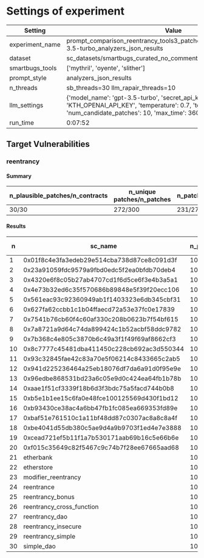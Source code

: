 # Settings of experiment

| Setting | Value |
| --- | --- |
| experiment_name | prompt_comparison_reentrancy_tools3_patches10_tmp0.7_topp0.95_gpt-3.5-turbo_analyzers_json_results |
| dataset | sc_datasets/smartbugs_curated_no_comment/reentrancy |
| smartbugs_tools | ['mythril', 'oyente', 'slither'] |
| prompt_style | analyzers_json_results |
| n_threads | sb_threads=30 llm_rapair_threads=10 |
| llm_settings | {'model_name': 'gpt-3.5-turbo', 'secret_api_key': 'KTH_OPENAI_API_KEY', 'temperature': 0.7, 'top_p': 0.95, 'num_candidate_patches': 10, 'max_time': 3600, 'stop': ['///']} |
| run_time | 0:07:52 |

## Target Vulnerabilities


### reentrancy

#### Summary
| n_plausible_patches/n_contracts | n_unique patches/n_patches | n_patches_compiles/n_unique_patches |
| --- | --- | --- |
| 30/30 | 272/300 | 231/272 |

#### Results
| n | sc_name | n_patches | unique_paches_that_compile | best_patch | compiles | plausible_patch | mythril-0.23.15 | oyente | slither |
| --- | --- | --- | --- | --- | --- | --- | --- | --- | --- |
| 1 | 0x01f8c4e3fa3edeb29e514cba738d87ce8c091d3f | 10 | 7/10 | patch_0 | True | True | Fix/Fix | Fix/Fix | Bug/Fix|
| 2 | 0x23a91059fdc9579a9fbd0edc5f2ea0bfdb70deb4 | 10 | 9/10 | patch_0 | True | True | Fix/Fix | Bug/Fix | Bug/Fix|
| 3 | 0x4320e6f8c05b27ab4707cd1f6d5ce6f3e4b3a5a1 | 10 | 9/10 | patch_0 | True | True | Fix/Fix | Fix/Fix | Bug/Fix|
| 4 | 0x4e73b32ed6c35f570686b89848e5f39f20ecc106 | 10 | 9/10 | patch_0 | True | True | Fix/Fix | Bug/Fix | Bug/Fix|
| 5 | 0x561eac93c92360949ab1f1403323e6db345cbf31 | 10 | 7/8 | patch_0 | True | True | Fix/Fix | Bug/Fix | Bug/Fix|
| 6 | 0x627fa62ccbb1c1b04ffaecd72a53e37fc0e17839 | 10 | 8/10 | patch_0 | True | True | Fix/Fix | Fix/Fix | Bug/Fix|
| 7 | 0x7541b76cb60f4c60af330c208b0623b7f54bf615 | 10 | 8/9 | patch_0 | True | True | Fix/Fix | Fix/Fix | Bug/Fix|
| 8 | 0x7a8721a9d64c74da899424c1b52acbf58ddc9782 | 10 | 9/10 | patch_0 | True | True | Fix/Fix | Fix/Fix | Bug/Fix|
| 9 | 0x7b368c4e805c3870b6c49a3f1f49f69af8662cf3 | 10 | 10/10 | patch_0 | True | True | Fix/Fix | Fix/Fix | Bug/Fix|
| 10 | 0x8c7777c45481dba411450c228cb692ac3d550344 | 10 | 4/10 | patch_0 | True | True | Fix/Fix | Fix/Fix | Bug/Fix|
| 11 | 0x93c32845fae42c83a70e5f06214c8433665c2ab5 | 10 | 10/10 | patch_0 | True | True | Fix/Fix | Fix/Fix | Bug/Fix|
| 12 | 0x941d225236464a25eb18076df7da6a91d0f95e9e | 10 | 10/10 | patch_4 | True | True | Fix/Fix | Fix/Fix | Bug/Fix|
| 13 | 0x96edbe868531bd23a6c05e9d0c424ea64fb1b78b | 10 | 10/10 | patch_0 | True | True | Fix/Fix | Fix/Fix | Bug/Fix|
| 14 | 0xaae1f51cf3339f18b6d3f3bdc75a5facd744b0b8 | 10 | 9/9 | patch_0 | True | True | Fix/Fix | Bug/Fix | Bug/Fix|
| 15 | 0xb5e1b1ee15c6fa0e48fce100125569d430f1bd12 | 10 | 9/10 | patch_0 | True | True | Fix/Fix | Fix/Fix | Bug/Fix|
| 16 | 0xb93430ce38ac4a6bb47fb1fc085ea669353fd89e | 10 | 10/10 | patch_0 | True | True | Fix/Fix | Bug/Fix | Bug/Fix|
| 17 | 0xbaf51e761510c1a11bf48dd87c0307ac8a8c8a4f | 10 | 4/8 | patch_5 | True | True | Fix/Fix | Bug/Fix | Bug/Fix|
| 18 | 0xbe4041d55db380c5ae9d4a9b9703f1ed4e7e3888 | 10 | 8/10 | patch_0 | True | True | Fix/Fix | Fix/Fix | Bug/Fix|
| 19 | 0xcead721ef5b11f1a7b530171aab69b16c5e66b6e | 10 | 9/9 | patch_0 | True | True | Fix/Fix | Fix/Fix | Bug/Fix|
| 20 | 0xf015c35649c82f5467c9c74b7f28ee67665aad68 | 10 | 10/10 | patch_0 | True | True | Fix/Fix | Fix/Fix | Bug/Fix|
| 21 | etherbank | 10 | 8/8 | patch_0 | True | True | Fix/Fix | Fix/Fix | Bug/Fix|
| 22 | etherstore | 10 | 8/8 | patch_1 | True | True | Fix/Fix | Bug/Fix | Bug/Fix|
| 23 | modifier_reentrancy | 10 | 2/8 | patch_1 | True | True | Fix/Fix | Fix/Fix | Fix/Fix|
| 24 | reentrance | 10 | 8/8 | patch_0 | True | True | Fix/Fix | Bug/Fix | Bug/Fix|
| 25 | reentrancy_bonus | 10 | 5/8 | patch_0 | True | True | Fix/Fix | Fix/Fix | Bug/Fix|
| 26 | reentrancy_cross_function | 10 | 9/9 | patch_1 | True | True | Fix/Fix | Fix/Fix | Bug/Fix|
| 27 | reentrancy_dao | 10 | 3/3 | patch_0 | True | True | Fix/Fix | Fix/Fix | Bug/Fix|
| 28 | reentrancy_insecure | 10 | 9/9 | patch_0 | True | True | Bug/Fix | Fix/Fix | Bug/Fix|
| 29 | reentrancy_simple | 10 | 8/8 | patch_0 | True | True | Fix/Fix | Fix/Fix | Bug/Fix|
| 30 | simple_dao | 10 | 2/10 | patch_0 | True | True | Fix/Fix | Fix/Fix | Bug/Fix|
